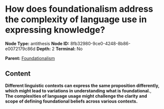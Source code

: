 # How does foundationalism address the complexity of language use in expressing knowledge?

**Node Type:** antithesis
**Node ID:** 8fb32980-9ce0-4248-8b86-e0072179c86d
**Depth:** 2
**Terminal:** No

**Parent:** [Foundationalism](foundationalism.md)

## Content

**Different linguistic contexts can express the same proposition differently, which might lead to variations in understanding what is foundational.**, **The complexities of language usage might challenge the clarity and scope of defining foundational beliefs across various contexts.**
